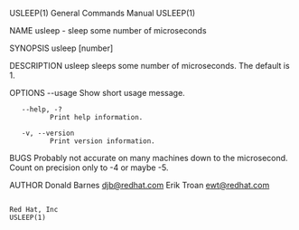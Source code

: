 USLEEP(1)                                                                                  General Commands Manual                                                                                  USLEEP(1)



NAME
       usleep - sleep some number of microseconds

SYNOPSIS
       usleep [number]

DESCRIPTION
       usleep sleeps some number of microseconds.  The default is 1.

OPTIONS
       --usage Show short usage message.

       --help, -?
              Print help information.

       -v, --version
              Print version information.

BUGS
       Probably not accurate on many machines down to the microsecond.  Count on precision only to -4 or maybe -5.

AUTHOR
       Donald Barnes <djb@redhat.com>
       Erik Troan <ewt@redhat.com>



                                                                                                 Red Hat, Inc                                                                                       USLEEP(1)
